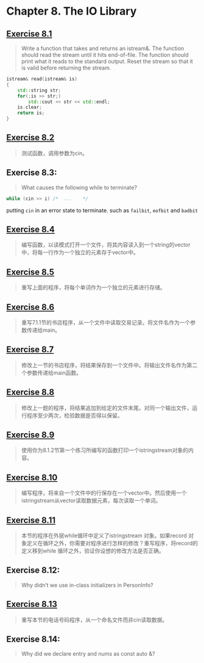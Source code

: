 # Chapter 8. The IO Library

## [Exercise 8.1](ex8_01.cpp)
>Write a function that takes and returns an istream&. The function should read the stream until it hits end-of-file. The function should print what it reads to the standard output. Reset the stream so that it is valid before returning the stream.
```cpp
istream& read(istream& is)
{   
    std::string str;
    for(;is >> str;)
        std::cout << str << std::endl;
    is.clear;
    return is;
}
```
## [Exercise 8.2](ex8_02.cpp)
>测试函数，调用参数为cin。

## Exercise 8.3:
>What causes the following while to terminate?
```cpp
while (cin >> i) /*  ...    */
```
putting `cin` in an error state to terminate. such as `failbit`, `eofbit` and `badbit`

## [Exercise 8.4](ex8_04.cpp)
>编写函数，以读模式打开一个文件，将其内容读入到一个string的vector中，将每一行作为一个独立的元素存于vector中。

## [Exercise 8.5](ex8_05.cpp)
>重写上面的程序，将每个单词作为一个独立的元素进行存储。

## [Exercise 8.6](ex8_06.cpp)
>重写7.1.1节的书店程序，从一个文件中读取交易记录。将文件名作为一个参数传递给main。

## [Exercise 8.7](ex8_07.cpp)
>修改上一节的书店程序，将结果保存到一个文件中。将输出文件名作为第二个参数传递给main函数。

## [Exercise 8.8](ex8_08.cpp)
>修改上一题的程序，将结果追加到给定的文件末尾。对同一个输出文件，运行程序至少两次，检验数据是否得以保留。

## [Exercise 8.9](ex8_09.cpp)
>使用你为8.1.2节第一个练习所编写的函数打印一个istringstream对象的内容。

## [Exercise 8.10](ex8_10.cpp)
>编写程序，将来自一个文件中的行保存在一个vector中。然后使用一个istringstream从vector读取数据元素，每次读取一个单词。

## [Exercise 8.11](ex8_11.cpp)
>本节的程序在外层while循环中定义了istringstream 对象。如果record 对象定义在循环之外，你需要对程序进行怎样的修改？重写程序，将record的定义移到while 循环之外，验证你设想的修改方法是否正确。

## Exercise 8.12:
>Why didn’t we use in-class initializers in PersonInfo?

## [Exercise 8.13](ex8_13.cpp)
>重写本节的电话号码程序，从一个命名文件而非cin读取数据。

## Exercise 8.14:
>Why did we declare entry and nums as const auto &?